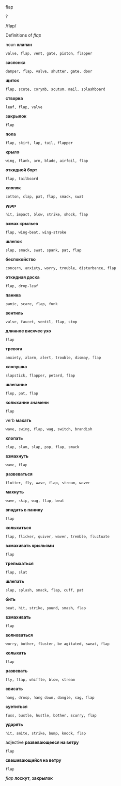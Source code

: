 flap

?

/flap/

Definitions of _flap_

noun
**клапан**

    valve, flap, vent, gate, piston, flapper
**заслонка**

    damper, flap, valve, shutter, gate, door
**щиток**

    flap, scute, corymb, scutum, mail, splashboard
**створка**

    leaf, flap, valve
**закрылок**

    flap
**пола**

    flap, skirt, lap, tail, flapper
**крыло**

    wing, flank, arm, blade, airfoil, flap
**откидной борт**

    flap, tailboard
**хлопок**

    cotton, clap, pat, flap, smack, swat
**удар**

    hit, impact, blow, strike, shock, flap
**взмах крыльев**

    flap, wing-beat, wing-stroke
**шлепок**

    slap, smack, swat, spank, pat, flap
**беспокойство**

    concern, anxiety, worry, trouble, disturbance, flap
**откидная доска**

    flap, drop-leaf
**паника**

    panic, scare, flap, funk
**вентиль**

    valve, faucet, ventil, flap, stop
**длинное висячее ухо**

    flap
**тревога**

    anxiety, alarm, alert, trouble, dismay, flap
**хлопушка**

    slapstick, flapper, petard, flap
**шлепанье**

    flop, pat, flap
**колыхание знамени**

    flap

verb
**махать**

    wave, swing, flap, wag, switch, brandish
**хлопать**

    clap, slam, slap, pop, flap, smack
**взмахнуть**

    wave, flap
**развеваться**

    flutter, fly, wave, flap, stream, waver
**махнуть**

    wave, skip, wag, flap, beat
**впадать в панику**

    flap
**колыхаться**

    flap, flicker, quiver, waver, tremble, fluctuate
**взмахивать крыльями**

    flap
**трепыхаться**

    flap, slat
**шлепать**

    slap, splash, smack, flap, cuff, pat
**бить**

    beat, hit, strike, pound, smash, flap
**взмахивать**

    flap
**волноваться**

    worry, bother, fluster, be agitated, sweat, flap
**колыхать**

    flap
**развевать**

    fly, flap, whiffle, blow, stream
**свисать**

    hang, droop, hang down, dangle, sag, flap
**суетиться**

    fuss, bustle, hustle, bother, scurry, flap
**ударять**

    hit, smite, strike, bump, knock, flap

adjective
**развевающееся на ветру**

    flap
**свешивающийся на ветру**

    flap

_flap_
**лоскут**, **закрылок**
